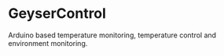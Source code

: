 GeyserControl
=============

Arduino based temperature monitoring, temperature control and environment monitoring.
